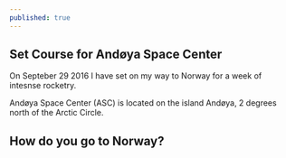 ```yaml
---
published: true
---
```

## Set Course for Andøya Space Center

On Septeber 29 2016 I have set on my way to Norway for a week of intesnse rocketry.

Andøya Space Center (ASC) is located on the island Andøya, 2 degrees north of the Arctic Circle.

## How do you go to Norway?
